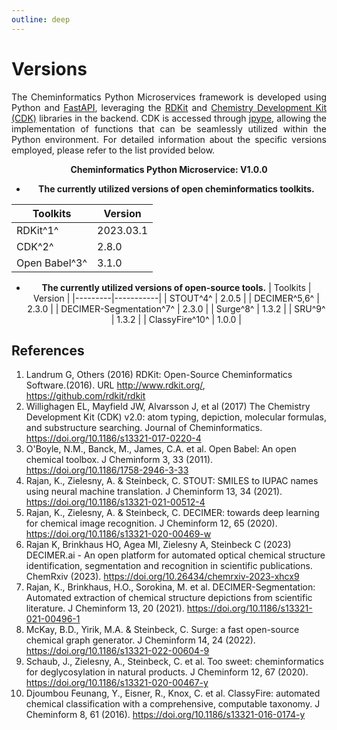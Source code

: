 ```yaml
---
outline: deep
---
```


# Versions

<div style="text-align: justify;">

The Cheminformatics Python Microservices framework is developed using Python and [FastAPI](https://fastapi.tiangolo.com/), leveraging the [RDKit](https://www.rdkit.org/) and [Chemistry Development Kit (CDK)](https://cdk.github.io/) libraries in the backend. CDK is accessed through [jpype](https://jpype.readthedocs.io/en/latest/index.html), allowing the implementation of functions that can be seamlessly utilized within the Python environment. For detailed information about the specific versions employed, please refer to the list provided below.

</div>

<p align="center">
  <b>Cheminformatics Python Microservice: V1.0.0</b>
</p>

<center>

- **The currently utilized versions of open cheminformatics toolkits.**

| Toolkits   | Version   |
|---------|-----------|
| RDKit^1^   | 2023.03.1 |
| CDK^2^     | 2.8.0     |
| Open Babel^3^     | 3.1.0     |


- **The currently utilized versions of open-source tools.**
| Toolkits   | Version   |
|---------|-----------|
| STOUT^4^  | 2.0.5     |
| DECIMER^5,6^ | 2.3.0     |
| DECIMER-Segmentation^7^ | 2.3.0     |
| Surge^8^ | 1.3.2    |
| SRU^9^ | 1.3.2    |
| ClassyFire^10^ | 1.0.0    |

</center>

## References

1. Landrum G, Others (2016) RDKit: Open-Source Cheminformatics Software.(2016). URL http://www.rdkit.org/, https://github.com/rdkit/rdkit
2. Willighagen EL, Mayfield JW, Alvarsson J, et al (2017) The Chemistry Development Kit (CDK) v2.0: atom typing, depiction, molecular formulas, and substructure searching. Journal of Cheminformatics. https://doi.org/10.1186/s13321-017-0220-4
3. O'Boyle, N.M., Banck, M., James, C.A. et al. Open Babel: An open chemical toolbox. J Cheminform 3, 33 (2011). https://doi.org/10.1186/1758-2946-3-33
4. Rajan, K., Zielesny, A. & Steinbeck, C. STOUT: SMILES to IUPAC names using neural machine translation. J Cheminform 13, 34 (2021). https://doi.org/10.1186/s13321-021-00512-4
5. Rajan, K., Zielesny, A. & Steinbeck, C. DECIMER: towards deep learning for chemical image recognition. J Cheminform 12, 65 (2020). https://doi.org/10.1186/s13321-020-00469-w
6. Rajan K, Brinkhaus HO, Agea MI, Zielesny A, Steinbeck C (2023) DECIMER.ai - An open platform for automated optical chemical structure identification, segmentation and recognition in scientific publications. ChemRxiv (2023). https://doi.org/10.26434/chemrxiv-2023-xhcx9
7. Rajan, K., Brinkhaus, H.O., Sorokina, M. et al. DECIMER-Segmentation: Automated extraction of chemical structure depictions from scientific literature. J Cheminform 13, 20 (2021). https://doi.org/10.1186/s13321-021-00496-1
8. McKay, B.D., Yirik, M.A. & Steinbeck, C. Surge: a fast open-source chemical graph generator. J Cheminform 14, 24 (2022). https://doi.org/10.1186/s13321-022-00604-9
9. Schaub, J., Zielesny, A., Steinbeck, C. et al. Too sweet: cheminformatics for deglycosylation in natural products. J Cheminform 12, 67 (2020). https://doi.org/10.1186/s13321-020-00467-y
10. Djoumbou Feunang, Y., Eisner, R., Knox, C. et al. ClassyFire: automated chemical classification with a comprehensive, computable taxonomy. J Cheminform 8, 61 (2016). https://doi.org/10.1186/s13321-016-0174-y




